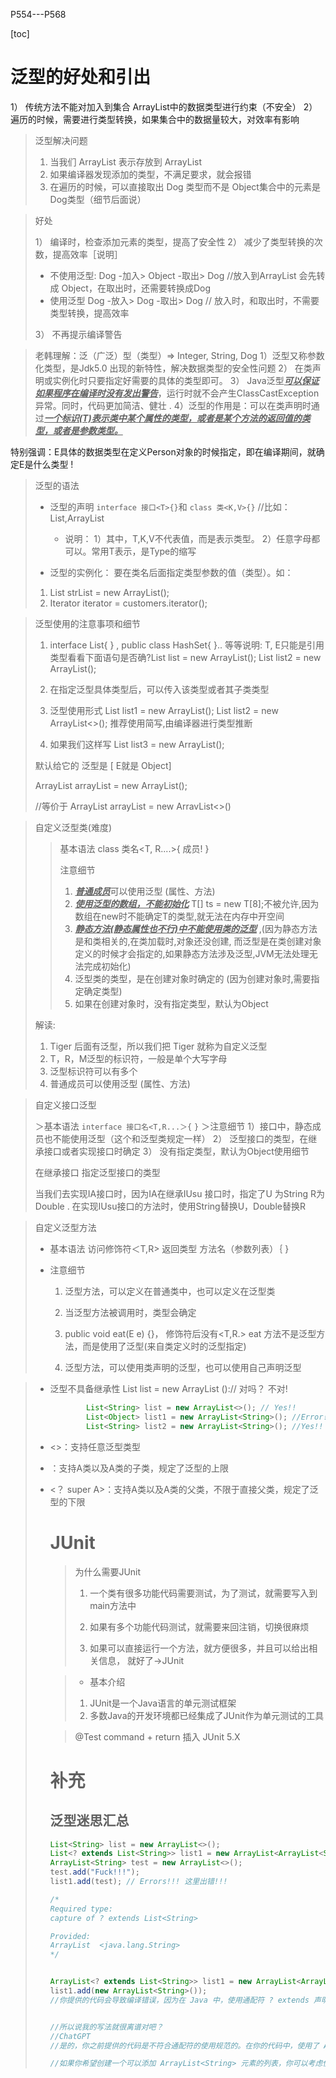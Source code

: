 P554---P568

[toc]

# 泛型的好处和引出

1） 传统方法不能对加入到集合 ArrayList中的数据类型进行约束（不安全）
2） 遍历的时候，需要进行类型转换，如果集合中的数据量较大，对效率有影响

> 泛型解决问题
>
> 1. 当我们 ArrayList<Dog> 表示存放到 ArrayList
> 2. 如果编译器发现添加的类型，不满足要求，就会报错
> 1. 在遍历的时候，可以直接取出 Dog 类型而不是
> Object集合中的元素是Dog类型（细节后面说）

> 好处
>
> 1） 编译时，检查添加元素的类型，提高了安全性
> 2） 减少了类型转换的次数，提高效率［说明］
>
> - 不使用泛型:
>   Dog -加入> Object -取出> Dog //放入到ArrayList 会先转成 Object，在取出时，还需要转换成Dog
> - 使用泛型
>   Dog -放入> Dog -取出> Dog // 放入时，和取出时，不需要类型转换，提高效率
>
> 3） 不再提示编译警告

> 老韩理解：泛（广泛）型（类型）=> Integer, String, Dog
> 1）泛型又称参数化类型，是Jdk5.0 出现的新特性，解决数据类型的安全性问题
> 2） 在类声明或实例化时只要指定好需要的具体的类型即可。
> 3） Java泛型<u>***可以保证如果程序在编译时没有发出警告***</u>，运行时就不会产生ClassCastException异常。同时，代码更加简洁、健壮 .
> 4）泛型的作用是：可以在类声明时通过<u>***一个标识(T)表示类中某个属性的类型，或者是某个方法的返回值的类型，或者是参数类型。***</u>

特别强调：E具体的数据类型在定义Person对象的时候指定，即在编译期间，就确定E是什么类型 !

> 泛型的语法
>
> - 泛型的声明
>   `interface 接口<T>{}`和 `class 类<K,V>{}`
>   //比如：List,ArrayList
>   - 说明：
>     1）其中，T,K,V不代表值，而是表示类型。
>     2）任意字母都可以。常用T表示，是Type的缩写
>
> - 泛型的实例化：
>   要在类名后面指定类型参数的值（类型）。如：
>
> 1) List<String > strList = new ArrayList<String>();
> 2) Iterator<Customer> iterator = customers.iterator();

> 泛型使用的注意事项和细节
>
> 1. interface List<T>{  } , public class HashSet<E>{  }.. 等等说明: T, E只能是引用类型看看下面语句是否确?List<Integer> list = new ArrayList<Integer>();
>     List<int> list2 = new ArrayList<int>();
>
> 2. 在指定泛型具体类型后，可以传入该类型或者其子类类型
>
> 3. 泛型使用形式
>     List<Integer> list1 = new ArrayList<Integer>();
>     List<Integer> list2 = new ArrayList<>(); 推荐使用简写,由编译器进行类型推断
>
> 4. 如果我们这样写 List list3 = new ArrayList();
>
>   默认给它的 泛型是 [<E> E就是 Object]
>
>   ArrayList arrayList = new ArrayList();
>
>   //等价于 ArrayList<Obiect> arrayList = new ArravList<>()

> 自定义泛型类(难度)
> >基本语法
> >class 类名<T, R....>{
> >	成员!
> >}
> >
> >注意细节
> >
> >1. <u>***普通成员***</u>可以使用泛型 (属性、方法)
> >2. <u>***使用泛型的数组，不能初始化***</u>   T[] ts = new T[8];不被允许,因为数组在new时不能确定T的类型,就无法在内存中开空间
> >3. <u>***静态方法(静态属性也不行)中不能使用类的泛型***</u> ,(因为静态方法是和类相关的,在类加载时,对象还没创建,  而泛型是在类创建对象定义的时候才会指定的,如果静态方法涉及泛型,JVM无法处理无法完成初始化)
> >4. 泛型类的类型，是在创建对象时确定的 (因为创建对象时,需要指定确定类型)
> >5. 如果在创建对象时，没有指定类型，默认为Object
>
> 解读:
>
> 1. Tiger 后面有泛型，所以我们把 Tiger 就称为自定义泛型
> 2. T，R，M泛型的标识符，一般是单个大写字母
> 3. 泛型标识符可以有多个
> 4. 普通成员可以使用泛型 (属性、方法)

> 自定义接口泛型
>
> ＞基本语法
> `interface 接口名<T,R...＞{`
> `}`
> ＞注意细节
> 1）接口中，静态成员也不能使用泛型（这个和泛型类规定一样）
> 2） 泛型接口的类型，在继承接口或者实现接口时确定
> 3） 没有指定类型，默认为Object使用细节
>
> 在继承接口 指定泛型接口的类型
>
> 当我们去实现IA接口时，因为IA在继承IUsu 接口时，指定了U 为String R为Double . 在实现IUsu接口的方法时，使用String替换U，Double替换R

> 自定义泛型方法
>
> - 基本语法
>   访问修饰符＜T,R> 返回类型 方法名（参数列表）｛
>   }
>
> - 注意细节
>
>   1. 泛型方法，可以定义在普通类中，也可以定义在泛型类
>
>   2. 当泛型方法被调用时，类型会确定
>
>   3. public void eat(E e) {}， 修饰符后没有<T,R.> eat
>      方法不是泛型方法，而是使用了泛型(来自类定义时的泛型指定)
>   4. 泛型方法，可以使用类声明的泛型，也可以使用自己声明泛型

> - 泛型不具备继承性
>   List <Object> list = new ArrayList <String>():// 对吗？ 不对!
>   
>   ```java
>           List<String> list = new ArrayList<>(); // Yes!!
>           List<Object> list1 = new ArrayList<String>(); //Error!!!
>           List<String> list2 = new ArrayList<String>(); //Yes!!
>   ```
>   
> - <>：支持任意泛型类型
>
> - <? extends A>：支持A类以及A类的子类，规定了泛型的上限
>
> - <？ super A>：支持A类以及A类的父类，不限于直接父类，规定了泛型的下限

# JUnit

> 为什么需要JUnit
>
> 1. 一个类有很多功能代码需要测试，为了测试，就需要写入到main方法中
>
> 2. 如果有多个功能代码测试，就需要来回注销，切换很麻烦
> 3. 如果可以直接运行一个方法，就方便很多，并且可以给出相关信息， 就好了->JUnit

> - 基本介绍
>
> 1. JUnit是一个Java语言的单元测试框架
> 2. 多数Java的开发环境都已经集成了JUnit作为单元测试的工具

> @Test  command + return 插入 JUnit 5.X

# 补充

## 泛型迷思汇总

```java
List<String> list = new ArrayList<>();
List<? extends List<String>> list1 = new ArrayList<ArrayList<String>>(); //这里编译器不提示错误!!!
ArrayList<String> test = new ArrayList<>();
test.add("Fuck!!!");
list1.add(test); // Errors!!! 这里出错!!!

/*
Required type:
capture of ? extends List<String>

Provided:
ArrayList  <java.lang.String>
*/


ArrayList<? extends List<String>> list1 = new ArrayList<ArrayList<String>>();
list1.add(new ArrayList<String>());
//你提供的代码会导致编译错误，因为在 Java 中，使用通配符 ? extends 声明的泛型类型是不可变的。换句话说，ArrayList<? extends List<String>> 表示一个具体的未知类型，它可能是 ArrayList<ArrayList<String>>，也可能是 ArrayList<LinkedList<String>> 或其他任何扩展自 List<String> 的列表类型。编译器无法确定 list1 具体是哪种类型，因此它不允许直接向其中添加元素。


//所以说我的写法就很离谱对吧？
//ChatGPT
//是的，你之前提供的代码是不符合通配符的使用规范的。在你的代码中，使用了 ArrayList<? extends List<String>> 这样的通配符，但是却试图向其添加具体的元素，这是不允许的。因为通配符 <? extends List<String>> 表示一个未知的类型，编译器无法确定具体是哪种类型，因此不允许直接添加元素。

//如果你希望创建一个可以添加 ArrayList<String> 元素的列表，你可以考虑使用 List<List<String>> 类型，或者如果需要更加精确的类型约束，你可以使用带有通配符的上界 <? extends List<String>>。不过，需要注意的是，使用带有通配符的类型会使得一些操作受到限制，因此在选择使用时需要根据具体情况进行权衡和考虑。
```